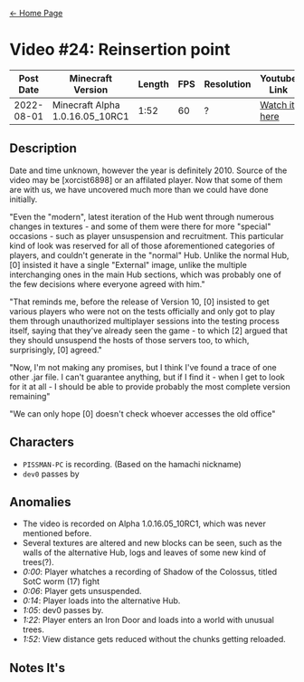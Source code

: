 [← Home Page](../README.md#2-videos)

# Video #24: Reinsertion point
| Post Date  | Minecraft Version                     | Length   | FPS     | Resolution | Youtube Link      |
| ---------  | ------------------------------------- | -------- | ------- | ---------  | ----------------- |
| 2022-08-01 | Minecraft Alpha 1.0.16.05_10RC1 | 1:52  | 60   | ?   | [Watch it here](https://youtube.com/watch?v=PqNN7axwYs0) |

## Description
Date and time unknown, however the year is definitely 2010. Source of the video may be [xorcist6898] or an affilated player. Now that some of them are with us, we have uncovered much more than we could have done initially.

"Even the "modern", latest iteration of the Hub went through numerous changes in textures - and some of them were there for more "special" occasions - such as player unsuspension and recruitment. This particular kind of look was reserved for all of those aforementioned categories of players, and couldn't generate in the "normal" Hub. Unlike the normal Hub, [0] insisted it have a single "External" image, unlike the multiple interchanging ones in the main Hub sections, which was probably one of the few decisions where everyone agreed with him."

"That reminds me, before the release of Version 10, [0] insisted to get various players who were not on the tests officially and only got to play them through unauthorized multiplayer sessions into the testing process itself, saying that they've already seen the game - to which [2] argued that they should unsuspend the hosts of those servers too, to which, surprisingly, [0] agreed."

"Now, I'm not making any promises, but I think I've found a trace of one other .jar file. I can't guarantee anything, but if I find it - when I get to look for it at all - I should be able to provide probably the most complete version remaining"

"We can only hope [0] doesn't check whoever accesses the old office"

## Characters
* `PISSMAN-PC` is recording. (Based on the hamachi nickname)
* `dev0` passes by

## Anomalies
* The video is recorded on Alpha 1.0.16.05_10RC1, which was never mentioned before.
* Several textures are altered and new blocks can be seen, such as the walls of the alternative Hub, logs and leaves of some new kind of trees(?).
* _0:00_: Player whatches a recording of Shadow of the Colossus, titled SotC worm (17) fight
* _0:06_: Player gets unsuspended.
* _0:14_: Player loads into the alternative Hub.
* _1:05_: dev0 passes by.
* _1:22_: Player enters an Iron Door and loads into a world with unusual trees.
* _1:52_: View distance gets reduced without the chunks getting reloaded.

## Notes It's

